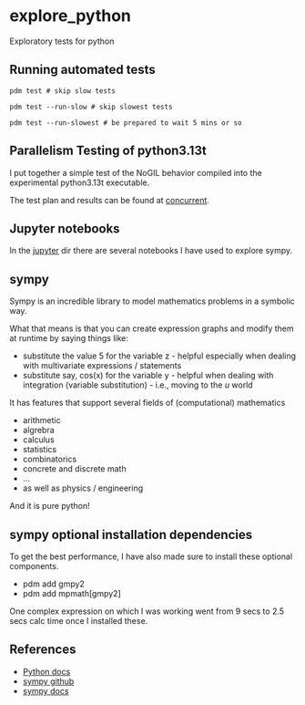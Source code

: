 # explore_python
Exploratory tests for python

## Running automated tests

```
pdm test # skip slow tests

pdm test --run-slow # skip slowest tests

pdm test --run-slowest # be prepared to wait 5 mins or so
```

## Parallelism Testing of python3.13t

I put together a simple test of the NoGIL behavior compiled into the experimental python3.13t executable.

The test plan and results can be found at [concurrent](./concurrent/).

## Jupyter notebooks

In the [jupyter](./jupyter/) dir there are several notebooks I have used to explore sympy.

## sympy

Sympy is an incredible library to model mathematics problems in a symbolic way.

What that means is that you can create expression graphs and modify them at runtime by saying things like:
* substitute the value 5 for the variable z - helpful especially when dealing with multivariate expressions / statements
* substitute say, cos(x) for the variable y - helpful when dealing with integration (variable substitution) - i.e., moving to the _u_ world

It has features that support several fields of (computational) mathematics
* arithmetic
* algrebra
* calculus
* statistics
* combinatorics
* concrete and discrete math
* ...
* as well as physics / engineering

And it is pure python!

## sympy optional installation dependencies

To get the best performance, I have also made sure to install these optional components.

* pdm add gmpy2
* pdm add mpmath[gmpy2]

One complex expression on which I was working went from 9 secs to 2.5 secs calc time once I installed these.

## References

* [Python docs](https://docs.python.org/)
* [sympy github](https://github.com/sympy/sympy/)
* [sympy docs](https://docs.sympy.org/)
